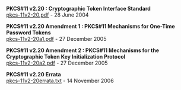 **PKCS#11 v2.20 : Cryptographic Token Interface Standard**  
[pkcs-11v2-20.pdf](pkcs-11v2-20.pdf?raw=true) - 28 June 2004  

**PKCS#11 v2.20 Amendment 1 : PKCS#11 Mechanisms for One-Time Password Tokens**  
[pkcs-11v2-20a1.pdf](pkcs-11v2-20a1.pdf?raw=true) - 27 December 2005  

**PKCS#11 v2.20 Amendment 2 : PKCS#11 Mechanisms for the Cryptographic Token Key Initialization Protocol**  
[pkcs-11v2-20a2.pdf](pkcs-11v2-20a2.pdf?raw=true) - 27 December 2005  

**PKCS#11 v2.20 Errata**  
[pkcs-11v2-20errata.txt](pkcs-11v2-20errata.txt?raw=true) - 14 November 2006
